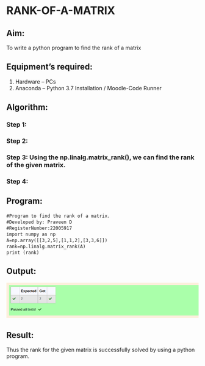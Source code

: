 # RANK-OF-A-MATRIX
## Aim:
To write a python program to find the rank of a matrix
## Equipment’s required:
1. 	Hardware – PCs
2. 	Anaconda – Python 3.7 Installation / Moodle-Code Runner
## Algorithm:
### Step 1: 
### Step 2: 
### Step 3: Using the np.linalg.matrix_rank(), we can find the rank of the given matrix.
### Step 4: 
## Program:
```
#Program to find the rank of a matrix.
#Developed by: Praveen D 
#RegisterNumber:22005917
import numpy as np
A=np.array([[3,2,5],[1,1,2],[3,3,6]])
rank=np.linalg.matrix_rank(A)
print (rank)
```
## Output:
![output](output5.png)
## Result:
Thus the rank for the given matrix is successfully solved by  using a python program.

